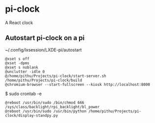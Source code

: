 # pi-clock

A React clock


## Autostart pi-clock on a pi

~/.config/lxsession/LXDE-pi/autostart

```shell
@xset s off
@xset -dpms
@xset s noblank
@unclutter -idle 0
@/home/pithu/Projects/pi-clock/start-server.sh /home/pithu/Projects/pi-clock/build
@chromium-browser --start-fullscreen --kiosk http://localhost:8000
```

$ sudo crontab -e 

```shell
@reboot /usr/bin/sudo /bin/chmod 666 /sys/class/backlight/rpi_backlight/bl_power
@reboot /usr/bin/sudo /usr/bin/python /home/pithu/Projects/pi-clock/display-standpy.py
```
